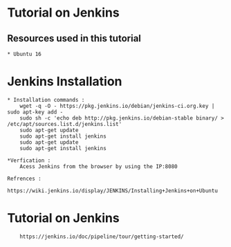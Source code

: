 # Tutorial on Jenkins

## Resources used in this tutorial
	* Ubuntu 16

# Jenkins Installation 
	* Installation commands :
		wget -q -O - https://pkg.jenkins.io/debian/jenkins-ci.org.key | sudo apt-key add -
		sudo sh -c 'echo deb http://pkg.jenkins.io/debian-stable binary/ > /etc/apt/sources.list.d/jenkins.list'
		sudo apt-get update
		sudo apt-get install jenkins
		sudo apt-get update
		sudo apt-get install jenkins
	
	*Verfication : 
		Acess Jenkins from the browser by using the IP:8080
		
	Refrences :
		https://wiki.jenkins.io/display/JENKINS/Installing+Jenkins+on+Ubuntu
		
		
# Tutorial on Jenkins 
		https://jenkins.io/doc/pipeline/tour/getting-started/